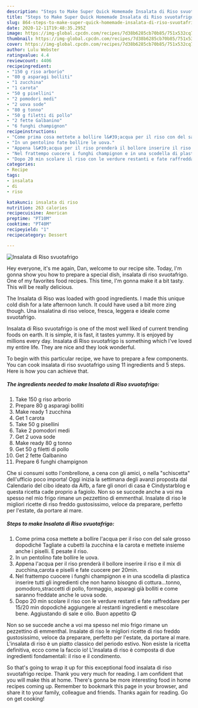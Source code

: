 ```yaml
---
description: "Steps to Make Super Quick Homemade Insalata di Riso svuotafrigo"
title: "Steps to Make Super Quick Homemade Insalata di Riso svuotafrigo"
slug: 864-steps-to-make-super-quick-homemade-insalata-di-riso-svuotafrigo
date: 2020-12-11T19:48:35.295Z
image: https://img-global.cpcdn.com/recipes/7d38b6285cb70b85/751x532cq70/insalata-di-riso-svuotafrigo-recipe-main-photo.jpg
thumbnail: https://img-global.cpcdn.com/recipes/7d38b6285cb70b85/751x532cq70/insalata-di-riso-svuotafrigo-recipe-main-photo.jpg
cover: https://img-global.cpcdn.com/recipes/7d38b6285cb70b85/751x532cq70/insalata-di-riso-svuotafrigo-recipe-main-photo.jpg
author: Lulu Webster
ratingvalue: 4.4
reviewcount: 4406
recipeingredient:
- "150 g riso arborio"
- "80 g asparagi bolliti"
- "1 zucchina"
- "1 carota"
- "50 g pisellini"
- "2 pomodori medi"
- "2 uova sode"
- "80 g tonno"
- "50 g filetti di pollo"
- "2 fette Galbanino"
- "6 funghi champignon"
recipeinstructions:
- "Come prima cosa mettete a bollire l&#39;acqua per il riso con del sale grosso dopodiché Tagliate a cubetti la zucchina e la carota e mettete insieme anche i piselli. E pesate il riso."
- "In un pentolino fate bollire le uova."
- "Appena l&#39;acqua per il riso prenderà il bollore inserire il riso e il mix di zucchina,carota e piselli e fate cuocere per 20min."
- "Nel frattempo cuocere i funghi champignon e in una scodella di plastica inserire tutti gli ingredienti che non hanno bisogno di cottura...tonno, pomodoro,straccetti di pollo, formaggio, asparagi già bolliti e come saranno freddate anche le uova sode."
- "Dopo 20 min scolare il riso con le verdure restanti e fate raffreddare per 15/20 min dopodiché aggiungere al restanti ingredienti e mescolare bene. Aggiustando di sale e olio. Buon appetito 😋"
categories:
- Recipe
tags:
- insalata
- di
- riso

katakunci: insalata di riso 
nutrition: 263 calories
recipecuisine: American
preptime: "PT10M"
cooktime: "PT40M"
recipeyield: "1"
recipecategory: Dessert

---
```



![Insalata di Riso svuotafrigo](https://img-global.cpcdn.com/recipes/7d38b6285cb70b85/751x532cq70/insalata-di-riso-svuotafrigo-recipe-main-photo.jpg)

Hey everyone, it's me again, Dan, welcome to our recipe site. Today, I'm gonna show you how to prepare a special dish, insalata di riso svuotafrigo. One of my favorites food recipes. This time, I'm gonna make it a bit tasty. This will be really delicious.

The Insalata di Riso was loaded with good ingredients. I made this unique cold dish for a late afternoon lunch. It could have used a bit more zing though. Una insalatina di riso veloce, fresca, leggera e ideale come svuotafrigo.

Insalata di Riso svuotafrigo is one of the most well liked of current trending foods on earth. It is simple, it is fast, it tastes yummy. It is enjoyed by millions every day. Insalata di Riso svuotafrigo is something which I've loved my entire life. They are nice and they look wonderful.


To begin with this particular recipe, we have to prepare a few components. You can cook insalata di riso svuotafrigo using 11 ingredients and 5 steps. Here is how you can achieve that.

<!--inarticleads1-->

##### The ingredients needed to make Insalata di Riso svuotafrigo:

1. Take 150 g riso arborio
1. Prepare 80 g asparagi bolliti
1. Make ready 1 zucchina
1. Get 1 carota
1. Take 50 g pisellini
1. Take 2 pomodori medi
1. Get 2 uova sode
1. Make ready 80 g tonno
1. Get 50 g filetti di pollo
1. Get 2 fette Galbanino
1. Prepare 6 funghi champignon


Che si consumi sotto l&#39;ombrellone, a cena con gli amici, o nella &#34;schiscetta&#34; dell&#39;ufficio poco importa! Oggi inizia la settimana degli avanzi proposta dal Calendario del cibo ideato da Aifb, a fare gli onori di casa è Cindystarblog e questa ricetta cade proprio a fagiolo. Non so se succede anche a voi ma spesso nel mio frigo rimane un pezzettino di emmenthal. Insalate di riso le migliori ricette di riso freddo gustosissimo, veloce da preparare, perfetto per l&#39;estate, da portare al mare. 

<!--inarticleads2-->

##### Steps to make Insalata di Riso svuotafrigo:

1. Come prima cosa mettete a bollire l&#39;acqua per il riso con del sale grosso dopodiché Tagliate a cubetti la zucchina e la carota e mettete insieme anche i piselli. E pesate il riso.
1. In un pentolino fate bollire le uova.
1. Appena l&#39;acqua per il riso prenderà il bollore inserire il riso e il mix di zucchina,carota e piselli e fate cuocere per 20min.
1. Nel frattempo cuocere i funghi champignon e in una scodella di plastica inserire tutti gli ingredienti che non hanno bisogno di cottura...tonno, pomodoro,straccetti di pollo, formaggio, asparagi già bolliti e come saranno freddate anche le uova sode.
1. Dopo 20 min scolare il riso con le verdure restanti e fate raffreddare per 15/20 min dopodiché aggiungere al restanti ingredienti e mescolare bene. Aggiustando di sale e olio. Buon appetito 😋


Non so se succede anche a voi ma spesso nel mio frigo rimane un pezzettino di emmenthal. Insalate di riso le migliori ricette di riso freddo gustosissimo, veloce da preparare, perfetto per l&#39;estate, da portare al mare. L&#39;insalata di riso è un piatto classico del periodo estivo. Non esiste la ricetta definitiva, ecco come la faccio io! L&#39;insalata di riso è composta di due ingredienti fondamentali: il riso e il condimento. 

So that's going to wrap it up for this exceptional food insalata di riso svuotafrigo recipe. Thank you very much for reading. I am confident that you will make this at home. There's gonna be more interesting food in home recipes coming up. Remember to bookmark this page in your browser, and share it to your family, colleague and friends. Thanks again for reading. Go on get cooking!
